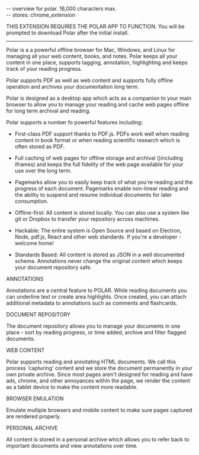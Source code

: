 -- overview for polar.  16,000 characters max.  
-- stores: chrome_extension

THIS EXTENSION REQUIRES THE POLAR APP TO FUNCTION.  You will be prompted to download Polar after the initial install. 

---

Polar is a a powerful offline browser for Mac, Windows, and Linux for managing all your web content, books, and notes. Polar keeps all your content in one place, supports tagging, annotation, highlighting and keeps track of your reading progress.

Polar supports PDF as well as web content and supports fully offline operation and archives your documentation long term.

Polar is designed as a desktop app which acts as a companion to your main browser to allow you to manage your reading and cache web pages offline for long term archival and reading.

Polar supports a number fo powerful features including:  

- First-class PDF support thanks to PDF.js. PDFs work well when reading content in book format or when reading scientific research which is often stored as PDF.

- Full caching of web pages for offline storage and archival ()including iframes) and keeps the full fidelity of the web page available for your use over the long term.

- Pagemarks allow you to easily keep track of what you're reading and the progress of each document. Pagemarks enable non-linear reading and the ability to suspend and resume individual documents for later consumption.

- Offline-first: All content is stored locally. You can also use a system like git or Dropbox to transfer your repository across machines.

- Hackable: The entire system is Open Source and based on Electron, Node, pdf.js, React and other web standards. If you're a developer - welcome home!
             
- Standards Based: All content is stored as JSON in a well documented schema. Annotations never change the original content which keeps your document repository safe.
        
ANNOTATIONS        
                   
Annotations are a central feature to POLAR. While reading documents you can underline text or create area highlights. Once created, you can attach additional metadata to annotations such as comments and flashcards.

DOCUMENT REPOSITORY

The document repository allows you to manage your documents in one place - sort by reading progress, or time added, archive and filter flagged documents.

WEB CONTENT

Polar supports reading and annotating HTML documents. We call this process 'capturing' content and we store the document permanently in your own private archive. Since most pages aren't designed for reading and have ads, chrome, and other annoyances within the page, we render the content as a tablet device to make the content more readable.

BROWSER EMULATION

Emulate multiple browsers and mobile content to make sure pages captured are rendered properly.

PERSONAL ARCHIVE

All content is stored in a personal archive which allows you to refer back to important documents and view annotations over time.
